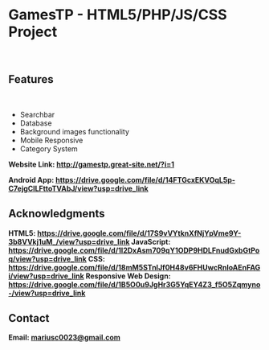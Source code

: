 <h1>GamesTP - HTML5/PHP/JS/CSS Project</h1>
<br>
<h2>Features</h2>
<br>
<ul>
    <li>Searchbar</li>
    <li>Database</li>
    <li>Background images functionality</li>
    <li>Mobile Responsive</li>
    <li>Category System</li>

</ul>

<b> Website Link: http://gamestp.great-site.net/?i=1<b>

<b> Android App: https://drive.google.com/file/d/14FTGcxEKVOqL5p-C7ejgClLFttoTVAbJ/view?usp=drive_link<b>

<h2>Acknowledgments</h2>

<b> HTML5: https://drive.google.com/file/d/17S9vVYtknXfNjYpVme9Y-3b8VVkj1uM_/view?usp=drive_link <b>
<b> JavaScript: https://drive.google.com/file/d/1l2DxAsm709qY1ODP9HDLFnudGxbGtPoq/view?usp=drive_link <b>
<b> CSS: https://drive.google.com/file/d/18mM5STnlJf0H48v6FHUwcRnloAEnFAGi/view?usp=drive_link <b>
<b> Responsive Web Design: https://drive.google.com/file/d/1B5O0u9JgHr3G5YqEY4Z3_f5O5Zqmyno-/view?usp=drive_link<b>

<h2>Contact</h2>

<b> Email: mariusc0023@gmail.com </b>